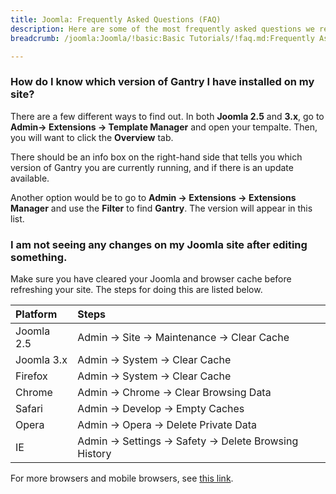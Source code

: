```yaml
---
title: Joomla: Frequently Asked Questions (FAQ)
description: Here are some of the most frequently asked questions we receive regarding the Joomla platform, and our line of associated products.
breadcrumb: /joomla:Joomla/!basic:Basic Tutorials/!faq.md:Frequently Asked Questions

---
```


### How do I know which version of Gantry I have installed on my site?

There are a few different ways to find out. In both **Joomla 2.5** and **3.x**, go to **Admin-> Extensions -> Template Manager** and open your tempalte. Then, you will want to click the **Overview** tab.

There should be an info box on the right-hand side that tells you which version of Gantry you are currently running, and if there is an update available.

Another option would be to go to **Admin -> Extensions -> Extensions Manager** and use the **Filter** to find **Gantry**. The version will appear in this list.

### I am not seeing any changes on my Joomla site after editing something.

Make sure you have cleared your Joomla and browser cache before refreshing your site. The steps for doing this are listed below.

| **Platform** | **Steps**                                              |  
| :----------- | :----------------------------------------------------- |  
| Joomla 2.5   | Admin -> Site -> Maintenance -> Clear Cache            |  
| Joomla 3.x   | Admin -> System -> Clear Cache                         |  
| Firefox      | Admin -> System -> Clear Cache                         |  
| Chrome       | Admin -> Chrome -> Clear Browsing Data                 |  
| Safari       | Admin -> Develop -> Empty Caches                       |  
| Opera        | Admin -> Opera -> Delete Private Data                  |  
| IE           | Admin -> Settings -> Safety -> Delete Browsing History |  

For more browsers and mobile browsers, see [this link][link].

[link]: http://www.wikihow.com/Clear-Your-Browser%27s-Cache#Safari_for_iOS.2C_iPhone_and_iPad